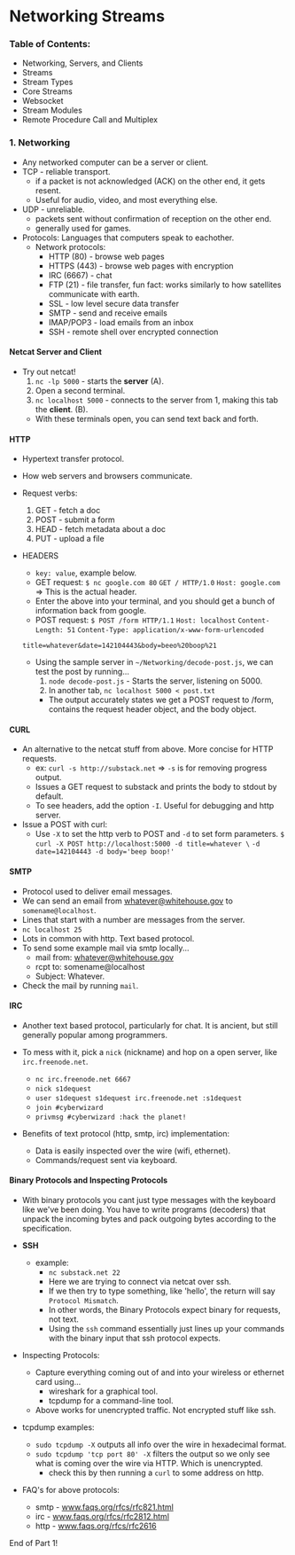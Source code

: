 # Networking Streams
### Table of Contents:
* Networking, Servers, and Clients
* Streams
* Stream Types
* Core Streams
* Websocket
* Stream Modules
* Remote Procedure Call and Multiplex

### 1. Networking
* Any networked computer can be a server or client.
* TCP - reliable transport.
  * if a packet is not acknowledged (ACK) on the other end, it gets resent.
  * Useful for audio, video, and most everything else.
* UDP - unreliable.
  * packets sent without confirmation of reception on the other end.
  * generally used for games.
* Protocols: Languages that computers speak to eachother.
  * Network protocols:
    * HTTP (80) - browse web pages
    * HTTPS (443) - browse web pages with encryption
    * IRC (6667) - chat
    * FTP (21) - file transfer, fun fact: works similarly to how satellites communicate with earth.
    * SSL - low level secure data transfer
    * SMTP - send and receive emails
    * IMAP/POP3 - load emails from an inbox
    * SSH - remote shell over encrypted connection

#### Netcat Server and Client
* Try out netcat!
  1. `nc -lp 5000` - starts the **server** (A).
  2. Open a second terminal.
  3. `nc localhost 5000` - connects to the server from 1, making this tab the **client**. (B).
  * With these terminals open, you can send text back and forth.

#### HTTP
* Hypertext transfer protocol.
* How web servers and browsers communicate.
* Request verbs:
  1. GET - fetch a doc
  2. POST - submit a form
  3. HEAD - fetch metadata about a doc
  4. PUT - upload a file
* HEADERS
  * `key: value`, example below.
  * GET request:
  `$ nc google.com 80`
  `GET / HTTP/1.0`
  `Host: google.com` => This is the actual header.
  * Enter the above into your terminal, and you should get a bunch of information back from google.
  * POST request:
  `$ POST /form HTTP/1.1`
  `Host: localhost`
  `Content-Length: 51`
  `Content-Type: application/x-www-form-urlencoded`

  `title=whatever&date=142104443&body=beeo%20boop%21`
  * Using the sample server in `~/Networking/decode-post.js`, we can test the post by running...
    1. `node decode-post.js` - Starts the server, listening on 5000.
    2. In another tab, `nc localhost 5000 < post.txt`
    * The output accurately states we get a POST request to /form, contains the request header object, and the body object.

#### CURL
* An alternative to the netcat stuff from above. More concise for HTTP requests.
  * ex: `curl -s http://substack.net` => `-s` is for removing progress output.
  * Issues a GET request to substack and prints the body to stdout by default.
  * To see headers, add the option `-I`. Useful for debugging and http server.
* Issue a POST with curl:
  * Use `-X` to set the http verb to POST and `-d` to set form parameters.
`$ curl -X POST http://localhost:5000 -d title=whatever \`
`-d date=142104443 -d body='beep boop!'`

#### SMTP
* Protocol used to deliver email messages.
* We can send an email from whatever@whitehouse.gov to `somename@localhost`.
* Lines that start with a number are messages from the server.
* `nc localhost 25`
* Lots in common with http. Text based protocol.
* To send some example mail via smtp locally...
  * mail from: whatever@whitehouse.gov
  * rcpt to: somename@localhost
  * Subject: Whatever.
* Check the mail by running `mail`.

#### IRC
* Another text based protocol, particularly for chat. It is ancient, but still generally popular among programmers.
* To mess with it, pick a `nick` (nickname) and hop on a open server, like `irc.freenode.net`.
  * `nc irc.freenode.net 6667`
  * `nick s1dequest`
  * `user s1dequest s1dequest irc.freenode.net :s1dequest`
  * `join #cyberwizard`
  * `privmsg #cyberwizard :hack the planet!`

* Benefits of text protocol (http, smtp, irc) implementation:
  * Data is easily inspected over the wire (wifi, ethernet).
  * Commands/request sent via keyboard.

#### Binary Protocols and Inspecting Protocols
* With binary protocols you cant just type messages with the keyboard like we've been doing. You have to write programs (decoders) that unpack the incoming bytes and pack outgoing bytes according to the specification.
* **SSH**
  * example:
    * `nc substack.net 22`
    * Here we are trying to connect via netcat over ssh.
    * If we then try to type something, like 'hello', the return will say `Protocol Mismatch`.
    * In other words, the Binary Protocols expect binary for requests, not text.
    * Using the `ssh` command essentially just lines up your commands with the binary input that ssh protocol expects.
* Inspecting Protocols:
  * Capture everything coming out of and into your wireless or ethernet card using...
    * wireshark for a graphical tool.
    * tcpdump for a command-line tool.
  * Above works for unencrypted traffic. Not encrypted stuff like ssh.
* tcpdump examples:
  * `sudo tcpdump -X` outputs all info over the wire in hexadecimal format.
  * `sudo tcpdump 'tcp port 80' -X` filters the output so we only see what is coming over the wire via HTTP. Which is unencrypted.
    * check this by then running a `curl` to some address on http.

* FAQ's for above protocols:
  * smtp - www.faqs.org/rfcs/rfc821.html
  * irc - www.faqs.org/rfcs/rfc2812.html
  * http - www.faqs.org/rfcs/rfc2616

End of Part 1!



